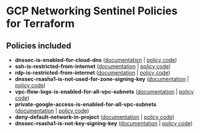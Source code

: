# GCP Networking Sentinel Policies for Terraform

## Policies included

- **dnssec-is-enabled-for-cloud-dns** ([documentation](https://github.com/rclark/policy-library-gcp-networking-terraform-policies/blob/main/docs/policies/dnssec-is-enabled-for-cloud-dns.md) | [policy code](https://github.com/rclark/policy-library-gcp-networking-terraform-policies/blob/main/policies/dnssec-is-enabled-for-cloud-dns/dnssec-is-enabled-for-cloud-dns.sentinel))
- **ssh-is-restricted-from-internet** ([documentation](https://github.com/rclark/policy-library-gcp-networking-terraform-policies/blob/main/docs/policies/ssh-is-restricted-from-internet.md) | [policy code](https://github.com/rclark/policy-library-gcp-networking-terraform-policies/blob/main/policies/ssh-is-restricted-from-internet/ssh-is-restricted-from-internet.sentinel))
- **rdp-is-restricted-from-internet** ([documentation](https://github.com/rclark/policy-library-gcp-networking-terraform-policies/blob/main/docs/policies/rdp-is-restricted-from-internet.md) | [policy code](https://github.com/rclark/policy-library-gcp-networking-terraform-policies/blob/main/policies/rdp-is-restricted-from-internet/rdp-is-restricted-from-internet.sentinel))
- **dnssec-rsasha1-is-not-used-for-zone-signing-key** ([documentation](https://github.com/rclark/policy-library-gcp-networking-terraform-policies/blob/main/docs/policies/dnssec-rsasha1-is-not-used-for-zone-signing-key.md) | [policy code](https://github.com/rclark/policy-library-gcp-networking-terraform-policies/blob/main/policies/dnssec-rsasha1-is-not-used-for-zone-signing-key/dnssec-rsasha1-is-not-used-for-zone-signing-key.sentinel))
- **vpc-flow-logs-is-enabled-for-all-vpc-subnets** ([documentation](https://github.com/rclark/policy-library-gcp-networking-terraform-policies/blob/main/docs/policies/vpc-flow-logs-is-enabled-for-all-vpc-subnets.md) | [policy code](https://github.com/rclark/policy-library-gcp-networking-terraform-policies/blob/main/policies/vpc-flow-logs-is-enabled-for-all-vpc-subnets/vpc-flow-logs-is-enabled-for-all-vpc-subnets.sentinel))
- **private-google-access-is-enabled-for-all-vpc-subnets** ([documentation](https://github.com/rclark/policy-library-gcp-networking-terraform-policies/blob/main/docs/policies/private-google-access-is-enabled-for-all-vpc-subnets.md) | [policy code](https://github.com/rclark/policy-library-gcp-networking-terraform-policies/blob/main/policies/private-google-access-is-enabled-for-all-vpc-subnets/private-google-access-is-enabled-for-all-vpc-subnets.sentinel))
- **deny-default-network-in-project** ([documentation](https://github.com/rclark/policy-library-gcp-networking-terraform-policies/blob/main/docs/policies/deny-default-network-in-project.md) | [policy code](https://github.com/rclark/policy-library-gcp-networking-terraform-policies/blob/main/policies/deny-default-network-in-project/deny-default-network-in-project.sentinel))
- **dnssec-rsasha1-is-not-key-signing-key** ([documentation](https://github.com/rclark/policy-library-gcp-networking-terraform-policies/blob/main/docs/policies/dnssec-rsasha1-is-not-key-signing-key.md) | [policy code](https://github.com/rclark/policy-library-gcp-networking-terraform-policies/blob/main/policies/dnssec-rsasha1-is-not-key-signing-key/dnssec-rsasha1-is-not-key-signing-key.sentinel))